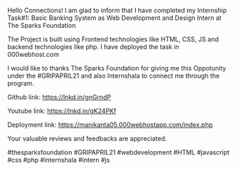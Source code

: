 Hello Connections!
I am glad to inform that I have completed my Internship Task#1: Basic Banking System as Web Development and Design Intern at The Sparks Foundation

The Project is built using Frontend technologies like HTML, CSS, JS and backend technologies like php.
I have deployed the task in 000webhost.com

I would like to thanks The Sparks Foundation for giving me this Oppotunity under the #GRIPAPRIL21 and also Internshala to connect me through the program.

Github link: https://lnkd.in/gnGrndP

Youtube link: https://lnkd.in/gK24PKf

Deployment link: https://manikanta05.000webhostapp.com/index.php

Your valuable reviews and feedbacks are appreciated.

#thesparksfoundation #GRIPAPRIL21 #webdevelopment #HTML #javascript #css #php #internshala #intern #js
